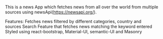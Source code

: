 
This is a news App which fetches news from all over the world from multiple sources using newsApi(https://newsapi.org/).

Features:
Fetches news filtered by different categories, country and sources
Search Feature that fetches news matching the keyword entered
Styled using react-bootstrap, Material-UI, semantic-UI and Masonry
